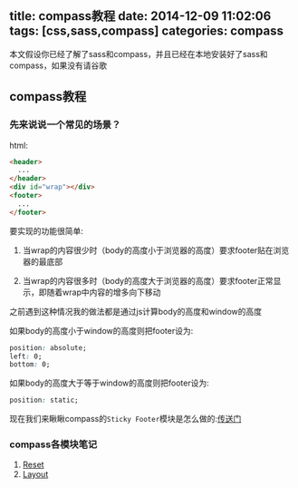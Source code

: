 title: compass教程
date: 2014-12-09 11:02:06
tags: [css,sass,compass]
categories: compass
---
本文假设你已经了解了sass和compass，并且已经在本地安装好了sass和compass，如果没有请谷歌

<!--more-->

## compass教程

### 先来说说一个常见的场景？

html:

```html
<header>
  ...
</header>
<div id="wrap"></div>
<footer>
  ...
</footer>
```

要实现的功能很简单:

1. 当wrap的内容很少时（body的高度小于浏览器的高度）要求footer贴在浏览器的最底部

2. 当wrap的内容很多时（body的高度大于浏览器的高度）要求footer正常显示，即随着wrap中内容的增多向下移动

之前遇到这种情况我的做法都是通过js计算body的高度和window的高度

如果body的高度小于window的高度则把footer设为:

```css
position: absolute;
left: 0;
bottom: 0;
```

如果body的高度大于等于window的高度则把footer设为:

```css
position: static;
```

现在我们来瞅瞅compass的`Sticky Footer`模块是怎么做的:[传送门](../../12/compass-sticky-footer)

### compass各模块笔记

1. [Reset](../compass-reset)
2. [Layout](../../12/compass-layout)